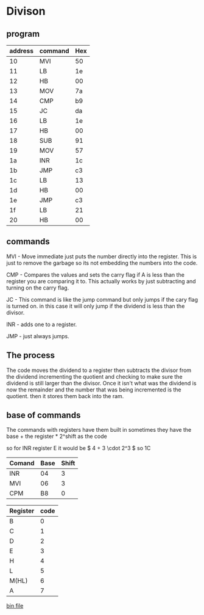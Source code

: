 # Divison

## program

| address | command | Hex |
-----|--------|-------
10|MVI|50
11|LB|1e
12|HB|00
13|MOV|7a
14|CMP|b9
15|JC|da
16|LB|1e
17|HB|00
18|SUB|91
19|MOV|57
1a|INR|1c
1b|JMP|c3
1c|LB|13
1d|HB|00
1e|JMP|c3
1f|LB|21
20|HB|00

## commands

MVI - Move immediate just puts the number directly into the register. This is just to remove the garbage so its not embedding the numbers into the code.

CMP - Compares the values and sets the carry flag if A is less than the register you are comparing it to. This actually works by just subtracting and turning on the carry flag.

JC - This command is like the jump command but only jumps if the cary flag is turned on. in this case it will only jump if the dividend is less than the divisor.

INR - adds one to a register.

JMP - just always jumps.

## The process

The code moves the dividend to a register then subtracts the divisor from the dividend incrementing the quotient and checking to make sure the dividend is still larger than the divisor. Once it isn't what was the dividend is now the remainder and the number that was being incremented is the quotient. then it stores them back into the ram.

## base of commands

The commands with registers have them built in sometimes they have the base + the register * 2^shift as the code

so for INR register E it would be $ 4 + 3  \cdot  2^3 $  so 1C

|Comand|Base|Shift
---|----|--
INR|04|3
MVI|06|3
CPM|B8|0

Register|code
----|----
B|0
C|1
D|2
E|3
H|4
L|5
M(HL)|6
A|7


[bin file](https://github.com/alexhamill/CSC215/blob/main/binfiles/division.bin)
